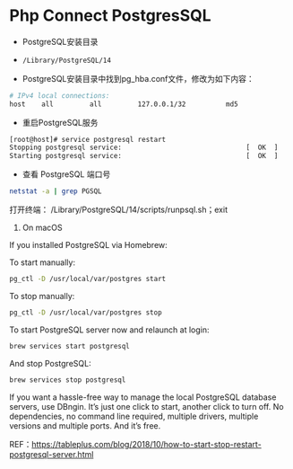 # Php Connect PostgresSQL

- PostgreSQL安装目录
- ```bash
  /Library/PostgreSQL/14
  ```

- PostgreSQL安装目录中找到pg_hba.conf文件，修改为如下内容：

```bash
# IPv4 local connections:
host    all         all         127.0.0.1/32          md5
```

- 重启PostgreSQL服务

```bash
[root@host]# service postgresql restart
Stopping postgresql service:                               [  OK  ]
Starting postgresql service:                               [  OK  ]
```

- 查看 PostgreSQL 端口号

```bash
netstat -a | grep PGSQL
```
打开终端：
/Library/PostgreSQL/14/scripts/runpsql.sh；exit

1. On macOS

If you installed PostgreSQL via Homebrew:

To start manually:
```bash
pg_ctl -D /usr/local/var/postgres start
```
To stop manually:
```bash
pg_ctl -D /usr/local/var/postgres stop
```
To start PostgreSQL server now and relaunch at login:
```bash
brew services start postgresql
```
And stop PostgreSQL:
```bash
brew services stop postgresql
```

If you want a hassle-free way to manage the local PostgreSQL database servers, use DBngin. It’s just one click to start, another click to turn off. No dependencies, no command line required, multiple drivers, multiple versions and multiple ports. And it’s free.

REF：https://tableplus.com/blog/2018/10/how-to-start-stop-restart-postgresql-server.html